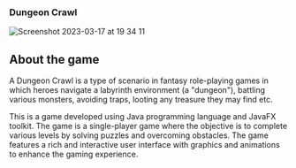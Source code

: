 ### Dungeon Crawl 

![Screenshot 2023-03-17 at 19 34 11](https://user-images.githubusercontent.com/54028278/225977609-eb0c8082-4393-40eb-9aa0-ca2db503f693.png)



## About the game

A Dungeon Crawl is a type of scenario in fantasy role-playing games in which heroes navigate a labyrinth environment
(a "dungeon"), battling various monsters, avoiding traps, looting any treasure they may find etc.

This is a game developed using Java programming language and JavaFX toolkit. The game is a single-player game where the
objective is to complete various levels by solving puzzles and overcoming obstacles. The game features a rich and 
interactive user interface with graphics and animations to enhance the gaming experience.
